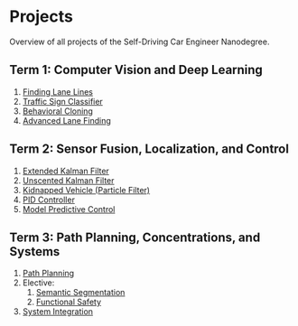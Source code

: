 # Projects

Overview of all projects of the Self-Driving Car Engineer Nanodegree.

## Term 1: Computer Vision and Deep Learning

1. [Finding Lane Lines](term1/1_finding_lane_lines)
2. [Traffic Sign Classifier](term1/2_traffic_sign_classifier)
3. [Behavioral Cloning](term1/3_behavioral_cloning)
4. [Advanced Lane Finding](term1/4_advanced_lane_finding)

## Term 2: Sensor Fusion, Localization, and Control

1. [Extended Kalman Filter](term2/1_extended_kalman_filter)
2. [Unscented Kalman Filter](term2/2_unscented_kalman_filter)
3. [Kidnapped Vehicle (Particle Filter)](term2/3_kidnapped_vehicle)
4. [PID Controller](term2/4_pid_controller)
5. [Model Predictive Control](term2/5_model_predictive_control)

## Term 3: Path Planning, Concentrations, and Systems

1. [Path Planning](term3/1_path_planning)
2. Elective:
    1. [Semantic Segmentation](term3/2.1_semantic_segmentation)
    2. [Functional Safety](term3/2.2_functional_safety)
3. [System Integration](term3/3_system_integration)
